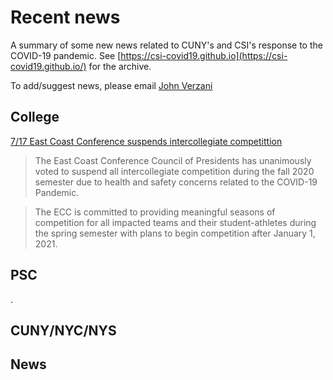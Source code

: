 
# Recent news

A summary of some new news related to CUNY's and CSI's response to the COVID-19 pandemic. See [https://csi-covid19.github.io](https://csi-covid19.github.io/) for the archive.

To add/suggest news, please email [John Verzani](mailto:jverzani@gmail.com)

## College

[7/17 East Coast Conference suspends intercollegiate competittion](https://www.eccsports.org/information/general-news/2020-21/071720_fall2020)

> The East Coast Conference Council of Presidents has unanimously voted to suspend all intercollegiate competition during the fall 2020 semester due to health and safety concerns related to the COVID-19 Pandemic. 

> The ECC is committed to providing meaningful seasons of competition for all impacted teams and their student-athletes during the spring semester with plans to begin competition after January 1, 2021. 

## PSC

.

## CUNY/NYC/NYS


## News

